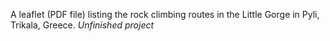 A leaflet (PDF file) listing the rock climbing routes in the Little Gorge in Pyli, Trikala, Greece. *Unfinished project*

